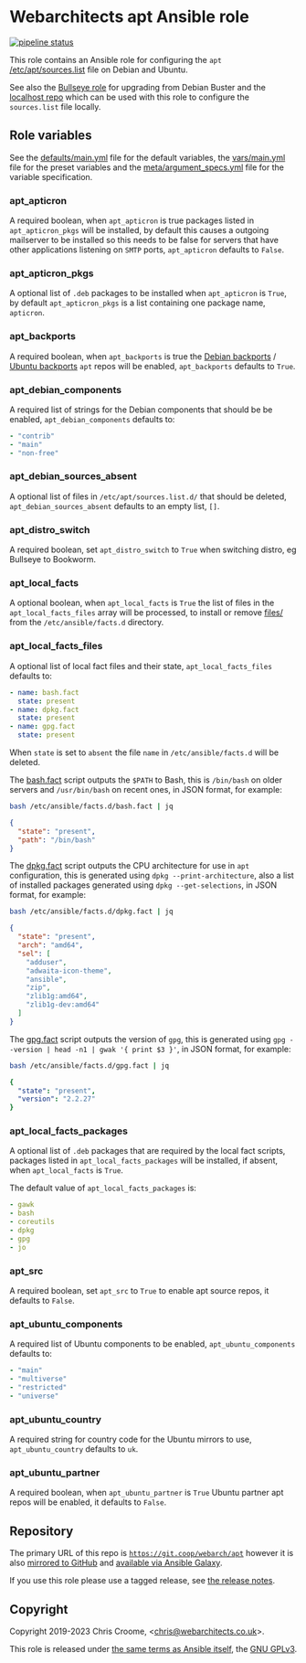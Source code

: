 # Webarchitects apt Ansible role

[![pipeline status](https://git.coop/webarch/apt/badges/master/pipeline.svg)](https://git.coop/webarch/apt/-/commits/master)

This role contains an Ansible role for configuring the `apt` [/etc/apt/sources.list](https://wiki.debian.org/SourcesList) file on Debian and Ubuntu.

See also the [Bullseye role](https://git.coop/webarch/bullseye) for upgrading from Debian Buster and the [localhost repo](https://git.coop/webarch/localhost) which can be used with this role to configure the `sources.list` file locally.

## Role variables

See the [defaults/main.yml](defaults/main.yml) file for the default variables, the [vars/main.yml](vars/main.yml) file for the preset variables and the [meta/argument_specs.yml](meta/argument_specs.yml) file for the variable specification.

### apt_apticron

A required boolean, when `apt_apticron` is true packages listed in `apt_apticron_pkgs` will be installed, by default this causes a outgoing mailserver to be installed so this needs to be false for servers that have other applications listening on `SMTP` ports, `apt_apticron` defaults to `False`.

### apt_apticron_pkgs

A optional list of `.deb` packages to be installed when `apt_apticron` is `True`, by default `apt_apticron_pkgs` is a list containing one package name, `apticron`.

### apt_backports

A required boolean, when `apt_backports` is true the [Debian backports](https://backports.debian.org/) / [Ubuntu backports](https://help.ubuntu.com/community/UbuntuBackports) `apt` repos will be enabled, `apt_backports` defaults to `True`.

### apt_debian_components

A required list of strings for the Debian components that should be be enabled, `apt_debian_components` defaults to:

```yaml
- "contrib"
- "main"
- "non-free"
```

### apt_debian_sources_absent

A optional list of files in `/etc/apt/sources.list.d/` that should be deleted, `apt_debian_sources_absent` defaults to an empty list, `[]`.

### apt_distro_switch

A required boolean, set `apt_distro_switch` to `True` when switching distro, eg Bullseye to Bookworm.

### apt_local_facts

A optional boolean, when `apt_local_facts` is `True` the list of files in the `apt_local_facts_files` array will be processed, to install or remove [files/](files/) from the `/etc/ansible/facts.d` directory.

### apt_local_facts_files

A optional list of local fact files and their state, `apt_local_facts_files` defaults to:

```yaml
- name: bash.fact
  state: present
- name: dpkg.fact
  state: present
- name: gpg.fact
  state: present
```

When `state` is set to `absent` the file `name` in `/etc/ansible/facts.d` will be deleted.

The [bash.fact](files/bash.fact) script outputs the `$PATH` to Bash, this is `/bin/bash` on older servers and `/usr/bin/bash` on recent ones, in JSON format, for example:

```bash
bash /etc/ansible/facts.d/bash.fact | jq
```
```json
{
  "state": "present",
  "path": "/bin/bash"
}
```

The [dpkg.fact](files/dpkg.fact) script outputs the CPU architecture for use in `apt` configuration, this is generated using `dpkg --print-architecture`, also a list of installed packages generated using `dpkg --get-selections`, in JSON format, for example:

```bash
bash /etc/ansible/facts.d/dpkg.fact | jq
```
```json
{
  "state": "present",
  "arch": "amd64",
  "sel": [
    "adduser",
    "adwaita-icon-theme",
    "ansible",
    "zip",
    "zlib1g:amd64",
    "zlib1g-dev:amd64"
  ]
}
```

The [gpg.fact](files/gpg.fact) script outputs the version of `gpg`, this is generated using `gpg --version | head -n1 | gwak '{ print $3 }'`, in JSON format, for example:

```bash
bash /etc/ansible/facts.d/gpg.fact | jq
```
```yaml
{
  "state": "present",
  "version": "2.2.27"
}
```

### apt_local_facts_packages

A optional list of `.deb` packages that are required by the local fact scripts, packages listed in `apt_local_facts_packages` will be installed, if absent, when `apt_local_facts` is `True`.

The default value of `apt_local_facts_packages` is:

```yaml
- gawk
- bash
- coreutils
- dpkg
- gpg
- jo
```

### apt_src

A required boolean, set `apt_src` to `True` to enable apt source repos, it defaults to `False`.

### apt_ubuntu_components

A required list of Ubuntu components to be enabled, `apt_ubuntu_components` defaults to:

```yaml
- "main"
- "multiverse"
- "restricted"
- "universe"
```

### apt_ubuntu_country

A required string for country code for the Ubuntu mirrors to use, `apt_ubuntu_country` defaults to `uk`.

### apt_ubuntu_partner

A required boolean, when `apt_ubuntu_partner` is `True` Ubuntu partner apt repos will be enabled, it defaults to `False`.

## Repository

The primary URL of this repo is [`https://git.coop/webarch/apt`](https://git.coop/webarch/apt) however it is also [mirrored to GitHub](https://github.com/webarch-coop/ansible-role-apt) and [available via Ansible Galaxy](https://galaxy.ansible.com/chriscroome/apt).

If you use this role please use a tagged release, see [the release notes](https://git.coop/webarch/apt/-/releases).

## Copyright

Copyright 2019-2023 Chris Croome, &lt;[chris@webarchitects.co.uk](mailto:chris@webarchitects.co.uk)&gt;.

This role is released under [the same terms as Ansible itself](https://github.com/ansible/ansible/blob/devel/COPYING), the [GNU GPLv3](LICENSE).
